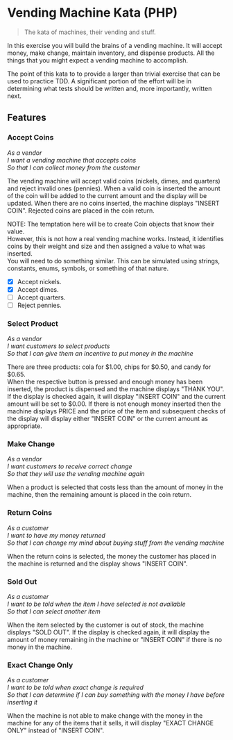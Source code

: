 Vending Machine Kata (PHP)
==========================
> The kata of machines, their vending and stuff.

In this exercise you will build the brains of a vending machine. It will accept 
money, make change, maintain inventory, and dispense products. All the things 
that you might expect a vending machine to accomplish.

The point of this kata to to provide a larger than trivial exercise that can be
used to practice TDD. A significant portion of the effort will be in 
determining what tests should be written and, more importantly, written next.

Features
--------

### Accept Coins

_As a vendor_  
_I want a vending machine that accepts coins_  
_So that I can collect money from the customer_  

The vending machine will accept valid coins (nickels, dimes, and quarters) and 
reject invalid ones (pennies). When a valid coin is inserted the amount of the 
coin will be added to the current amount and the display will be updated. When 
there are no coins inserted, the machine displays "INSERT COIN". Rejected coins 
are placed in the coin return.

NOTE: The temptation here will be to create Coin objects that know their value.  
However, this is not how a real vending machine works. Instead, it identifies 
coins by their weight and size and then assigned a value to what was inserted.  
You will need to do something similar. This can be simulated using strings, 
constants, enums, symbols, or something of that nature.

- [x] Accept nickels.
- [x] Accept dimes.
- [ ] Accept quarters.
- [ ] Reject pennies.

### Select Product

_As a vendor_  
_I want customers to select products_  
_So that I can give them an incentive to put money in the machine_  

There are three products: cola for $1.00, chips for $0.50, and candy for $0.65.  
When the respective button is pressed and enough money has been inserted, the 
product is dispensed and the machine displays "THANK YOU".  If the display is 
checked again, it will display "INSERT COIN" and the current amount will be set 
to $0.00.  If there is not enough money inserted then the machine displays 
PRICE and the price of the item and subsequent checks of the display will 
display either "INSERT COIN" or the current amount as appropriate.

### Make Change

_As a vendor_  
_I want customers to receive correct change_  
_So that they will use the vending machine again_  

When a product is selected that costs less than the amount of money in the machine, then the remaining amount is placed
in the coin return.

### Return Coins

_As a customer_  
_I want to have my money returned_  
_So that I can change my mind about buying stuff from the vending machine_  

When the return coins is selected, the money the customer has placed in the 
machine is returned and the display shows "INSERT COIN".

### Sold Out

_As a customer_  
_I want to be told when the item I have selected is not available_  
_So that I can select another item_  

When the item selected by the customer is out of stock, the machine displays 
"SOLD OUT".  If the display is checked again, it will display the amount of 
money remaining in the machine or "INSERT COIN" if there is no money in the 
machine.

### Exact Change Only

_As a customer_  
_I want to be told when exact change is required_  
_So that I can determine if I can buy something with the money I have before inserting it_  

When the machine is not able to make change with the money in the machine for 
any of the items that it sells, it will display "EXACT CHANGE ONLY" instead of 
"INSERT COIN".
